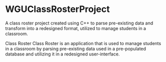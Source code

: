 # WGUClassRosterProject
A class roster project created using C++ to parse pre-existing data and transform into a redesigned format, utilized to manage students in a classroom.

Class Roster
Class Roster is an application that is used to manage students in a classroom by parsing pre-existing data used in a pre-populated database and utilizing it in a redesigned user-interface.
